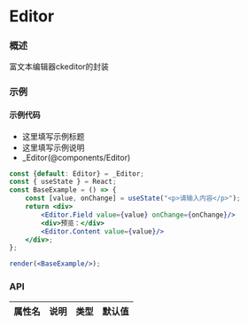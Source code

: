 
# Editor


### 概述

富文本编辑器ckeditor的封装


### 示例

#### 示例代码

- 这里填写示例标题
- 这里填写示例说明
- _Editor(@components/Editor)

```jsx
const {default: Editor} = _Editor;
const { useState } = React;
const BaseExample = () => {
    const [value, onChange] = useState("<p>请输入内容</p>");
    return <div>
        <Editor.Field value={value} onChange={onChange}/>
        <div>预览：</div>
        <Editor.Content value={value}/>
    </div>;
};

render(<BaseExample/>);

```


### API

|属性名|说明|类型|默认值|
|  ---  | ---  | --- | --- |

